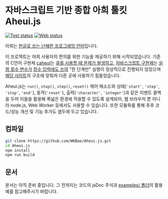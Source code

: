 자바스크립트 기반 종합 아희 툴킷 Aheui.js
=========================================
[![Test status](https://github.com/WKBae/Aheui.js/actions/workflows/test.yml/badge.svg)](https://github.com/WKBae/Aheui.js/actions/workflows/test.yml)
[![Web status](https://github.com/WKBae/Aheui.js/actions/workflows/gh-pages.yml/badge.svg)](https://aheui.bae.sh)

아희는 [한글로 쓰는 난해한 프로그래밍 언어][aheui]입니다.

이 프로젝트는 아희 사용자의 편의를 위한 기능을 제공하기 위해 시작되었습니다.
기존의 C언어 구현체 [caheui][caheui]는 [큐를 사용할 때 문제가 발생하고](https://www.acmicpc.net/board/view/2827#comment-7875), [자바스크립트 구현체][jsaheui]는 [실행 횟수 변수가](https://github.com/aheui/jsaheui/blob/gh-pages/jsaheui.js#L95) [정수 입력에도 쓰여](https://github.com/aheui/jsaheui/blob/gh-pages/jsaheui.js#L153) "한 단계만" 실행이 정상적으로 진행되지 않았으며 [해당 사이트][webaheui]의 구조에 맞춰져 다른 곳에 사용하기 힘들었습니다.

Aheui.js는 `run()`, `stop()`, `step()`, `reset()` 제어 메소드와 상태(`'start'`, `'step'`, `'stop'`, `'end'`), 동작(`'reset'`), 출력(`'character'`, `'integer'`)과 같은 이벤트 콜백을 두어 이들을 활용해 폭넓은 환경에 적용할 수 있도록 설계되어, 웹 브라우저 뿐 아니라 node.js, Web Worker 등에서도 사용할 수 있습니다. 또한 모듈화를 통해 추후 코드/성능 개선 및 기능 추가도 염두에 두고 있습니다.


컴파일
------

```bash
git clone https://github.com/WKBae/Aheui.js.git
cd Aheui.js
npm install
npm run build
```


문서
----

문서는 아직 준비 중입니다. 그 전까지는 코드의 jsDoc 주석과 [examples/ 폴더](https://github.com/WKBae/Aheui.js/tree/master/examples)의 활용 예를 참고해주시기 바랍니다.


[aheui]: https://aheui.github.io/
[caheui]: https://github.com/aheui/caheui
[jsaheui]: https://github.com/aheui/jsaheui
[webaheui]: http://puzzlet.org/doc/aheui/jsaheui_ko.html